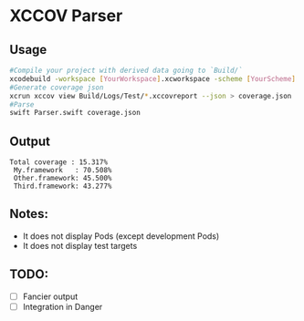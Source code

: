 # XCCOV Parser

## Usage
 ```sh
 #Compile your project with derived data going to `Build/`
 xcodebuild -workspace [YourWorkspace].xcworkspace -scheme [YourScheme] -derivedDataPath Build/ -destination 'platform=iOS Simulator,OS=11.4,name=iPhone 7' -enableCodeCoverage YES clean build test CODE_SIGN_IDENTITY="" CODE_SIGNING_REQUIRED=NO
#Generate coverage json
xcrun xccov view Build/Logs/Test/*.xccovreport --json > coverage.json
#Parse
swift Parser.swift coverage.json
 ```

## Output
```
Total coverage : 15.317%
 My.framework   : 70.508%
 Other.framework: 45.500%
 Third.framework: 43.277%
```

## Notes:
- It does not display Pods (except development Pods)
- It does not display test targets

## TODO:
- [ ] Fancier output
- [ ] Integration in Danger